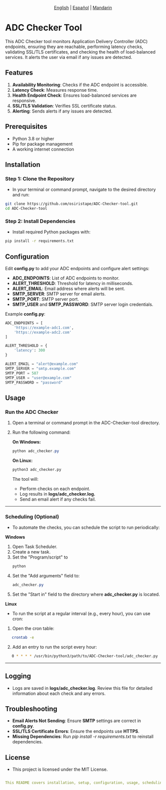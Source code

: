 <p align="center">
    <a href="https://github.com/osiristape/ADC-Checker-tool/blob/main/README.md">English</a>  |   
    <a href="https://github.com/osiristape/ADC-Checker-tool/blob/main/manual_de_lectura.md">Español</a>  |  
    <a href="https://github.com/osiristape/ADC-Checker-tool/blob/main/自述文.md">Mandarin</a>
</p>


# ADC Checker Tool

This ADC Checker tool monitors Application Delivery Controller (ADC) endpoints, ensuring they are reachable, performing latency checks, validating SSL/TLS certificates, and checking the health of load-balanced services. It alerts the user via email if any issues are detected.

## Features

1. **Availability Monitoring**: Checks if the ADC endpoint is accessible.
2. **Latency Check**: Measures response time.
3. **Health Endpoint Check**: Ensures load-balanced services are responsive.
4. **SSL/TLS Validation**: Verifies SSL certificate status.
5. **Alerting**: Sends alerts if any issues are detected.




## Prerequisites

- Python 3.8 or higher
- Pip for package management
- A working internet connection

## Installation

### Step 1: Clone the Repository
- In your terminal or command prompt, navigate to the desired directory and run:

```bash
git clone https://github.com/osiristape/ADC-Checker-tool.git
cd ADC-Checker-tool
```

### Step 2: Install Dependencies
- Install required Python packages with:

```bash
pip install -r requirements.txt
```

## Configuration
Edit **config.py** to add your ADC endpoints and configure alert settings:

- **ADC_ENDPOINTS**: List of ADC endpoints to monitor.
- **ALERT_THRESHOLD**: Threshold for latency in milliseconds.
- **ALERT_EMAIL**: Email address where alerts will be sent.
- **SMTP_SERVER**: SMTP server for email alerts.
- **SMTP_PORT**: SMTP server port.
- **SMTP_USER** and **SMTP_PASSWORD**: SMTP server login credentials.


Example **config.py**:
```python
ADC_ENDPOINTS = [
    'https://example-adc1.com',
    'https://example-adc2.com'
]

ALERT_THRESHOLD = {
    'latency': 300
}

ALERT_EMAIL = "alert@example.com"
SMTP_SERVER = "smtp.example.com"
SMTP_PORT = 587
SMTP_USER = "user@example.com"
SMTP_PASSWORD = "password"
```




## Usage
### Run the ADC Checker
1. Open a terminal or command prompt in the ADC-Checker-tool directory.
2. Run the following command:
   
   **On Windows:**
   ```powershell
   python adc_checker.py
   ```
   **On Linux:**
   ```bash
   python3 adc_checker.py
   ```

    The tool will:
    - Perform checks on each endpoint.
    - Log results in **logs/adc_checker.log.**
    - Send an email alert if any checks fail.

---

### Scheduling (Optional)
- To automate the checks, you can schedule the script to run periodically:

**Windows**
1. Open Task Scheduler.
2. Create a new task.
3. Set the "Program/script" to
   ```powershell
   python
   ```
4. Set the "Add arguments" field to:
   ```powershell
   adc_checker.py
   ```
5. Set the "Start in" field to the directory where **adc_checker.py** is located.

**Linux**
- To run the script at a regular interval (e.g., every hour), you can use cron:
1. Open the cron table:
```bash
   crontab -e
```
2. Add an entry to run the script every hour:
```bash
   0 * * * * /usr/bin/python3/path/to/ADC-Checker-tool/adc_checker.py
```
---


## Logging
- Logs are saved in **logs/adc_checker.log**. Review this file for detailed information about each check and any errors.



## Troubleshooting
- **Email Alerts Not Sending**: Ensure **SMTP** settings are correct in **config.py**.
- **SSL/TLS Certificate Errors**: Ensure the endpoints use **HTTPS**.
- **Missing Dependencies**: Run *pip install -r requirements.txt* to reinstall dependencies.



## License
- This project is licensed under the MIT License.

```yaml

This README covers installation, setup, configuration, usage, scheduling, and troubleshooting for both Windows and Linux environments. Let me know if you'd like additional customization!

```

